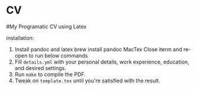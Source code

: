# CV
#My Programatic CV using Latex


installation:
1. Install pandoc and latex
    brew install pandoc MacTex
    Close iterm and re-open to run below commands
2. Fill `details.yml` with your personal details, work experience, education, and desired settings.
3. Run `make` to compile the PDF.
4. Tweak on `template.tex` until you're satisfied with the result.
